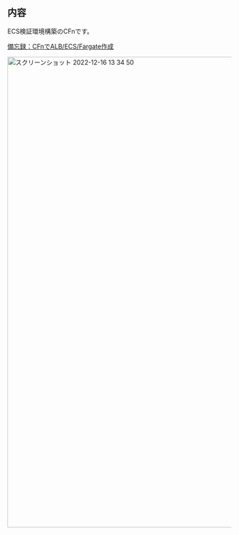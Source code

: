 ## 内容
ECS検証環境構築のCFnです。

[備忘録：CFnでALB/ECS/Fargate作成](https://qiita.com/tkubota/items/4c7ccd575a67572b6aae)

<img width="1060" alt="スクリーンショット 2022-12-16 13 34 50" src="https://user-images.githubusercontent.com/102895466/208023186-4efab4f5-98f3-4b53-9348-b13597764dc5.png">
